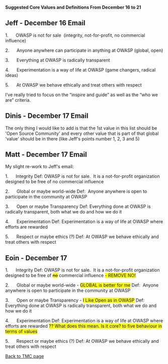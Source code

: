 **Suggested Core Values and Definitions From December 16 to 21**

## Jeff - December 16 Email

1.      OWASP is not for sale  (integrity, not-for-profit, no commercial
influence)

2.      Anyone anywhere can participate in anything at OWASP (global,
open)

3.      Everything at OWASP is radically transparent

4.      Experimentation is a way of life at OWASP (game changers,
radical ideas)

5.      At OWASP we behave ethically and treat others with respect

I’ve really tried to focus on the “inspire and guide” as well as the
“who we are” criteria.

## Dinis - December 17 Email

The only thing I would like to add is that the 1st value in this list
should be 'Open Source Community' and every other value that is part of
that global 'value' should be in there (like Jeff's points number 1, 2,
3 and 5) 

## Matt - December 17 Email

My slight re-work to Jeff's email:

1\.      Integrity
Def: OWASP is not for sale.  It is a not-for-profit organization
designed to be free of no commercial influence

2\.      Global or maybe world-wide
Def:  Anyone anywhere is open to participate in the community at OWASP

3\.      Open or maybe Transparency
Def: Everything done at OWASP is radically transparent, both what we do
and how we do it

4\.      Experimentation
Def: Experimentation is a way of life at OWASP where efforts are
rewarded

5\.      Respect or maybe ethics (?)
Def: At OWASP we behave ethically and treat others with respect

## Eoin - December 17

1\.      Integrity
Def: OWASP is not for sale.  It is a not-for-profit organization
designed to be free of
<span style="background-color:yellow;">~~no~~</span> commercial
influence <span style="background-color:yellow;">- REMOVE NO\!</span>

2\.      Global or maybe world-wide -
<span style="background-color:yellow;">GLOBAL is better for me</span>
Def:  Anyone anywhere is open to participate in the community at OWASP

3\.      Open or maybe Transparency -
<span style="background-color:yellow;">I Like Open as in OWASP</span>
Def: Everything done at OWASP is radically transparent, both what we do
and how we do it

4\.      Experimentation
Def: Experimentation is a way of life at OWASP where efforts are
rewarded <span style="background-color:yellow;">?? What does this mean.
Is it core? to five behaviour in terms of values</span>

5\.      Respect or maybe ethics (?)
Def: At OWASP we behave ethically and treat others with respect

[Back to TMC page](Tesauro_Management_Counselors "wikilink")